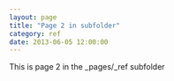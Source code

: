 ```yaml
---
layout: page
title: "Page 2 in subfolder"
category: ref
date: 2013-06-05 12:00:00
---
```


This is page 2  in the _pages/_ref subfolder